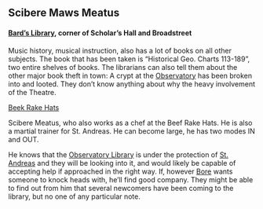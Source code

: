 ## Scibere Maws Meatus


#### [Bard’s Library](/l/bards_library.md), corner of Scholar’s Hall and Broadstreet

Music history, musical instruction, also has a lot of books on all other subjects. The book that has been taken is “Historical Geo. Charts 113-189”, two entire shelves of books. The librarians can also tell them about the other major book theft in town: A crypt at the [Observatory](/p/the_observatory.md) has been broken into and looted. They don’t know anything about why the heavy involvement of the Theatre.

[Beek Rake Hats](/f/beef_rake_hats.md)

Scibere Meatus, who also works as a chef at the Beef Rake Hats. He is also a martial trainer for St. Andreas. He can become large, he has two modes IN and OUT. 

He knows that the [Observatory Library](/l/observatory.md) is under the protection of [St. Andreas](/f/st_andreas.md) and they will be looking into it, and would likely be capable of accepting help if approached in the right way. If, however [Bore](/p/bore.md) wants someone to knock heads with, he’ll find good company. They might be able to find out from him that several newcomers have been coming to the library, but no one of any particular note.


